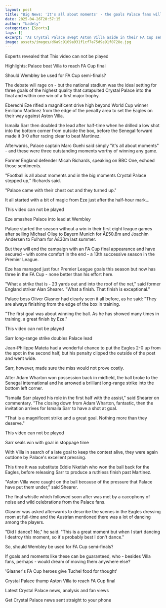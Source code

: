 ```yaml
---
layout: post
title: "Big News: 'It's all about moments' - the goals Palace fans will never forget"
date: 2025-04-26T20:57:15
author: "badely"
categories: [Sports]
tags: []
excerpt: "As Crystal Palace swept Aston Villa aside in their FA Cup semi-final, the Eagles produced three memorable Wembley moments."
image: assets/images/d6a9c9109a931f1cf7a75d9e91f0728e.jpg
---
```


Experts revealed that This video can not be played

Highlights: Palace beat Villa to reach FA Cup final

Should Wembley be used for FA Cup semi-finals?

The debate will rage on - but the national stadium was the ideal setting for three goals of the highest quality that catapulted Crystal Palace into the final and within one win of a first major trophy.

Eberechi Eze rifled a magnificent drive high beyond World Cup winner Emiliano Martinez from the edge of the penalty area to set the Eagles on their way against Aston Villa.

Ismaila Sarr then doubled the lead after half-time when he drilled a low shot into the bottom corner from outside the box, before the Senegal forward made it 3-0 after racing clear to beat Martinez.

Afterwards, Palace captain Marc Guehi said simply "it's all about moments" - and these were three outstanding moments worthy of winning any game.

Former England defender Micah Richards, speaking on BBC One, echoed those sentiments.

"Football is all about moments and in the big moments Crystal Palace stepped up," Richards said.

"Palace came with their chest out and they turned up."

It all started with a bit of magic from Eze just after the half-hour mark...

This video can not be played

Eze smashes Palace into lead at Wembley

Palace started the season without a win in their first eight league games after selling Michael Olise to Bayern Munich for Â£50.8m and Joachim Andersen to Fulham for Â£30m last summer.

But they will end the campaign with an FA Cup final appearance and have secured - with some comfort in the end - a 13th successive season in the Premier League.

Eze has managed just four Premier League goals this season but now has three in the FA Cup - none better than his effort here.

"What a strike that is - 23 yards out and into the roof of the net," said former England striker Alan Shearer. "What a finish. That finish is exceptional."

Palace boss Oliver Glasner had clearly seen it all before, as he said: "They are always finishing from the edge of the box in training.

"The first goal was about winning the ball. As he has showed many times in training, a great finish by Eze."

This video can not be played

Sarr long-range strike doubles Palace lead

Jean-Philippe Mateta had a wonderful chance to put the Eagles 2-0 up from the spot in the second half, but his penalty clipped the outside of the post and went wide.

Sarr, however, made sure the miss would not prove costly.

After Adam Wharton won possession back in midfield, the ball broke to the Senegal international and he arrowed a brilliant long-range strike into the bottom left corner.

"Ismaila Sarr played his role in the first half with the assist," said Shearer on commentary. "The closing down from Adam Wharton, fantastic, then the invitation arrives for Ismaila Sarr to have a shot at goal.

"That is a magnificent strike and a great goal. Nothing more than they deserve."

This video can not be played

Sarr seals win with goal in stoppage time

With Villa in search of a late goal to keep the contest alive, they were again outdone by Palace's excellent pressing.

This time it was substitute Eddie Nketiah who won the ball back for the Eagles, before releasing Sarr to produce a ruthless finish past Martinez.

"Aston Villa were caught on the ball because of the pressure that Palace have put them under," said Shearer.

The final whistle which followed soon after was met by a cacophony of noise and wild celebrations from the Palace fans.

Glasner was asked afterwards to describe the scenes in the Eagles dressing room at full-time and the Austrian mentioned there was a lot of dancing among the players.

"Did I dance? No," he said. "This is a great moment but when I start dancing I destroy this moment, so it's probably best I don't dance."

So, should Wembley be used for FA Cup semi-finals?

If goals and moments like these can be guaranteed, who - besides Villa fans, perhaps - would dream of moving them anywhere else?

'Glasner's FA Cup heroes give Tuchel food for thought'

Crystal Palace thump Aston Villa to reach FA Cup final

Latest Crystal Palace news, analysis and fan views

Get Crystal Palace news sent straight to your phone

